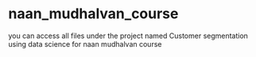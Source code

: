 # naan_mudhalvan_course
you can access all files under the project named Customer segmentation using data science for naan mudhalvan course
